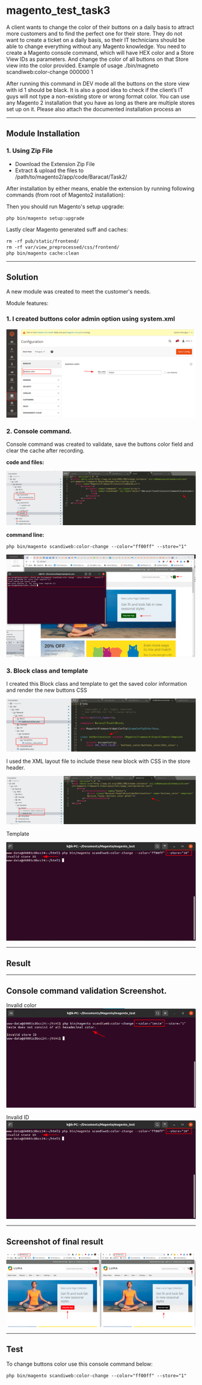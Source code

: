 # magento_test_task3

A client wants to change the color of their buttons on a daily basis to attract more customers
and to find the perfect one for their store. They do not want to create a ticket on a daily basis, so their IT technicians should be able to change everything without any Magento knowledge.
You need to create a Magento console command, which will have HEX color and a Store View
IDs as parameters. And change the color of all buttons on that Store view into the color
provided.
Example of usage
./bin/magneto scandiweb:color-change 000000 1

After running this command in DEV mode all the buttons on the store view with id 1 should be
black.
It is also a good idea to check if the client’s IT guys will not type a non-existing store or wrong format color.
You can use any Magento 2 installation that you have as long as there are multiple stores set
up on it.
Please also attach the documented installation process an

------------
Module Installation 
------------

### 1. Using Zip File

* Download the Extension Zip File
* Extract & upload the files to /path/to/magento2/app/code/Baracat/Task2/

After installation by either means, enable the extension by running following commands (from root of Magento2 installation):

Then you should run Magento's setup upgrade:
```
php bin/magento setup:upgrade
```
Lastly clear Magento generated suff and caches:
```
rm -rf pub/static/frontend/
rm -rf var/view_preprocessed/css/frontend/
php bin/magento cache:clean
```
------------
Solution
------------
A new module was created to meet the customer's needs.

Module features:

### 1. I created buttons color admin option using system.xml

![alt text](https://raw.githubusercontent.com/baracatuemura/magento_test_task2/master/_info/image1.png)


### 2. Console command.

Console command was created to validate, save the buttons color field and clear the cache after recording.

**code and files:**

![alt text](https://raw.githubusercontent.com/baracatuemura/magento_test_task2/master/_info/image7.png)

**command line:**
```
php bin/magento scandiweb:color-change --color="ff00ff" --store="1"
```

![alt text](https://raw.githubusercontent.com/baracatuemura/magento_test_task2/master/_info/image2.png)

### 3. Block class and template 

I created this Block class and template to get the saved color information and render the new buttons CSS

![alt text](https://raw.githubusercontent.com/baracatuemura/magento_test_task2/master/_info/image8.png)

I used the XML layout file to include these new block with CSS in the store header.

![alt text](https://raw.githubusercontent.com/baracatuemura/magento_test_task2/master/_info/image9.png)

Template

![alt text](https://raw.githubusercontent.com/baracatuemura/magento_test_task2/master/_info/image6.png)

------------
Result
------------

------------
Console command validation Screenshot.
------------

Invalid color
![alt text](https://raw.githubusercontent.com/baracatuemura/magento_test_task2/master/_info/image5.png)

Invalid ID
![alt text](https://raw.githubusercontent.com/baracatuemura/magento_test_task2/master/_info/image6.png)

------------
Screenshot of final result
------------
![alt text](https://raw.githubusercontent.com/baracatuemura/magento_test_task2/master/_info/image4.png)

------------
Test
------------
To change buttons color use this console command below:

```
php bin/magento scandiweb:color-change --color="ff00ff" --store="1"
```